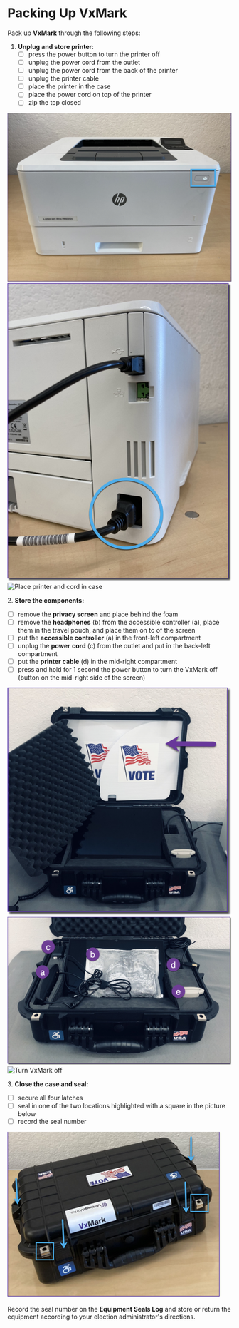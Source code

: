 # Packing Up VxMark

Pack up **VxMark** through the following steps:

1. **Unplug and store printer**:&#x20;
   * [ ] press the power button to turn the printer off
   * [ ] unplug the power cord from the outlet
   * [ ] unplug the power cord from the back of the printer
   * [ ] unplug the printer cable
   * [ ] place the printer in the case
   * [ ] place the power cord on top of the printer&#x20;
   * [ ] zip the top closed

![Press the power button to turn off](<../../.gitbook/assets/printer power button.png>) ![Unplug cords](<../../.gitbook/assets/printer power cord (1).png>) ![Place printer and cord in case](<../../.gitbook/assets/printer in case (1).png>)



2\. **Store the components:**

* [ ] remove the **privacy screen** and place behind the foam
* [ ] remove the **headphones** (b) from the accessible controller (a), place them in the travel pouch, and place them on to of the screen
* [ ] put the **accessible controller** (a) in the front-left compartment&#x20;
* [ ] unplug the **power** **cord** (c) from the outlet and put in the back-left compartment&#x20;
* [ ] put the **printer cable** (d) in the mid-right compartment&#x20;
* [ ] press and hold for 1 second the power button to turn the VxMark off (button on the mid-right side of the screen)

![Remove privacy screen](<../../.gitbook/assets/remove privacy screen vxmark (1).png>) ![Store components](<../../.gitbook/assets/components vxmark.png>) ![Turn VxMark off](<../../.gitbook/assets/power button vxmark (1).png>)

3\. **Close the case and seal:**

* [ ] secure all four latches
* [ ] seal in one of the two locations highlighted with a square in the picture below
* [ ] record the seal number

![](<../../.gitbook/assets/image (220) (1).png>)

Record the seal number on the **Equipment Seals Log** and store or return the equipment according to your election administrator's directions.
